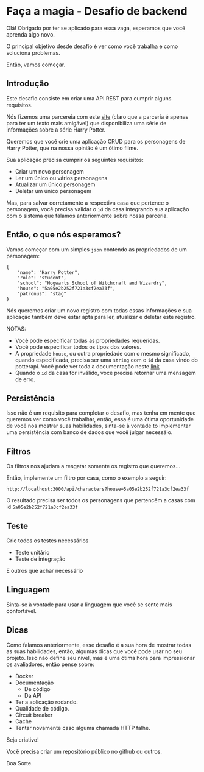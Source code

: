 # Faça a magia - Desafio de backend

Olá! Obrigado por ter se aplicado para essa vaga, esperamos que você aprenda algo novo.

O principal objetivo desde desafio é ver como você trabalha e como soluciona problemas.

Então, vamos começar.

## Introdução

Este desafio consiste em criar uma API REST para cumprir alguns requisitos.

Nós fizemos uma parcereia com este [site](https://www.potterapi.com) (claro que a parceria é apenas para ter um texto mais amigável) que disponibiliza uma série de informações sobre a série Harry Potter.

Queremos que você crie uma aplicação CRUD para os personagens de Harry Potter, que na nossa opinião é um ótimo filme.

Sua aplicação precisa cumprir os seguintes requisitos:
* Criar um novo personagem
* Ler um único ou vários personagens
* Atualizar um único personagem
* Deletar um único personagem

Mas, para salvar corretamente a respectiva casa que pertence o personagem, você precisa validar o `id` da casa integrando sua aplicação com o sistema que falamos anteriormente sobre nossa parceria.


## Então, o que nós esperamos?

Vamos começar com um simples `json` contendo as propriedados de um personagem:

```
{
    "name": "Harry Potter",
    "role": "student",
    "school": "Hogwarts School of Witchcraft and Wizardry",
    "house": "5a05e2b252f721a3cf2ea33f",
    "patronus": "stag"
}
```
Nós queremos criar um novo registro com todas essas informações e sua aplicação também deve estar apta para ler, atualizar e deletar este registro.

NOTAS:
* Você pode especificar todas as propriedades requeridas.
* Você pode especificar todos os tipos dos valores.
* A propriedade `house`, ou outra propriedade com o mesmo significado, quando especificada, precisa ser uma `string` com o `id` da casa vindo do potterapi. Você pode ver toda a documentação neste [link](https://www.potterapi.com/)
* Quando o `id` da casa for inválido, você precisa retornar uma mensagem de erro.


## Persistência

Isso não é um requisito para completar o desafio, mas tenha em mente que queremos ver como você trabalhar, então, essa é uma ótima oportunidade de você nos mostrar suas habilidades, sinta-se à vontade to implementar uma persistência com banco de dados que você julgar necessáio.


## Filtros

Os filtros nos ajudam a resgatar somente os registro que queremos...

Então, implemente um filtro por casa, como o exemplo a seguir:

`http://localhost:3000/api/characters?house=5a05e2b252f721a3cf2ea33f`

O resultado precisa ser todos os personagens que pertencêm a casas com id `5a05e2b252f721a3cf2ea33f`


## Teste

Crie todos os testes necessários
* Teste unitário
* Teste de integração

E outros que achar necessário


## Linguagem

Sinta-se à vontade para usar a linguagem que você se sente mais confortável.


## Dicas

Como falamos anteriormente, esse desafio é a sua hora de mostrar todas as suas habilidades, então, algumas dicas que você pode usar no seu projeto.
Isso não define seu nível, mas é uma ótima hora para impressionar os avaliadores, então pense sobre:

* Docker
* Documentação
  * De código
  * Da API
* Ter a aplicação rodando.
* Qualidade de código.
* Circuit breaker
* Cache
* Tentar novamente caso alguma chamada HTTP falhe.

Seja criativo!

Você precisa criar um repositório público no github ou outros.

Boa Sorte.
